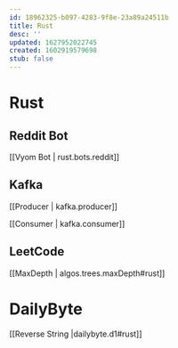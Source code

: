```yaml
---
id: 18962325-b097-4283-9f8e-23a89a24511b
title: Rust
desc: ''
updated: 1627952022745
created: 1602919579698
stub: false
---
```


# Rust

## Reddit Bot

[[Vyom Bot | rust.bots.reddit]]


## Kafka

[[Producer | kafka.producer]]

[[Consumer | kafka.consumer]]

## LeetCode
[[MaxDepth |  algos.trees.maxDepth#rust]]


# DailyByte
[[Reverse String |dailybyte.d1#rust]]